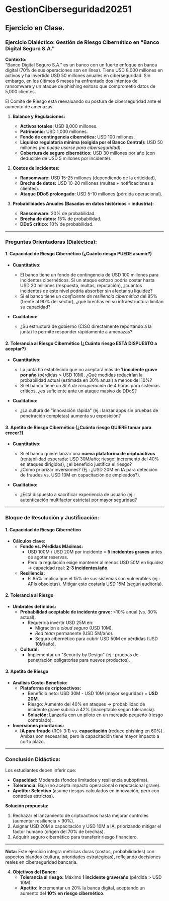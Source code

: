 # GestionCiberseguridad20251

## Ejercicio en Clase.

### **Ejercicio Dialéctico: Gestión de Riesgo Cibernético en "Banco Digital Seguro S.A."**  

**Contexto:**  
"Banco Digital Seguro S.A." es un banco con un fuerte enfoque en banca digital (70% de sus operaciones son en línea). Tiene USD 8,000 millones en activos y ha invertido USD 50 millones anuales en ciberseguridad. Sin embargo, en los últimos 6 meses ha enfrentado dos intentos de ransomware y un ataque de phishing exitoso que comprometió datos de 5,000 clientes.  

El Comité de Riesgo está reevaluando su postura de ciberseguridad ante el aumento de amenazas.  

1. **Balance y Regulaciones:**  
   - **Activos totales:** USD 8,000 millones.  
   - **Patrimonio:** USD 1,000 millones.  
   - **Fondo de contingencia cibernética:** USD 100 millones.  
   - **Liquidez regulatoria mínima (exigida por el Banco Central):** USD 50 millones *(no puede usarse para ciberseguridad)*.  
   - **Cobertura de seguro cibernético:** USD 30 millones por año (con deducible de USD 5 millones por incidente).  

2. **Costos de Incidentes:**  
   - **Ransomware:** USD 15-25 millones (dependiendo de la criticidad).  
   - **Brecha de datos:** USD 10-20 millones (multas + notificaciones a clientes).  
   - **Ataque DDoS prolongado:** USD 5-10 millones (pérdida operacional).  

3. **Probabilidades Anuales (Basadas en datos históricos + industria):**  
   - **Ransomware:** 20% de probabilidad.  
   - **Brecha de datos:** 15% de probabilidad.  
   - **DDoS crítico:** 10% de probabilidad.
  
---  

### **Preguntas Orientadoras (Dialéctica):**  

#### **1. Capacidad de Riesgo Cibernético (¿Cuánto riesgo PUEDE asumir?)**  
- **Cuantitativo:**  
  - El banco tiene un fondo de contingencia de USD 100 millones para incidentes cibernéticos. Si un ataque exitoso podría costar hasta USD 20 millones (respuesta, multas, reputación), ¿cuántos incidentes de este nivel podría absorber sin afectar su liquidez?  
  - Si el banco tiene un *coeficiente de resiliencia cibernética* del 85% (frente al 90% del sector), ¿qué brechas en su infraestructura limitan su capacidad?  

- **Cualitativo:**  
  - ¿Su estructura de gobierno (CISO directamente reportando a la junta) le permite responder rápidamente a amenazas?  

#### **2. Tolerancia al Riesgo Cibernético (¿Cuánto riesgo ESTÁ DISPUESTO a aceptar?)**  
- **Cuantitativo:**  
  - La junta ha establecido que no aceptará más de **1 incidente grave por año** (pérdidas > USD 10M). ¿Qué medidas reducirían la probabilidad actual (estimada en 30% anual) a menos del 10%?  
  - Si el banco tiene un *SLA de recuperación* de 4 horas para sistemas críticos, ¿es suficiente ante un ataque masivo de DDoS?  

- **Cualitativo:**  
  - ¿La cultura de "innovación rápida" (ej.: lanzar apps sin pruebas de penetración completas) aumenta su exposición?  

#### **3. Apetito de Riesgo Cibernético (¿Cuánto riesgo QUIERE tomar para crecer?)**  
- **Cuantitativo:**  
  - Si el banco quiere lanzar una **nueva plataforma de criptoactivos** (rentabilidad esperada: USD 30M/año; riesgo: incremento del 40% en ataques dirigidos), ¿el beneficio justifica el riesgo?  
  - ¿Cómo priorizar inversiones? (Ej.: ¿USD 20M en IA para detección de fraudes vs. USD 10M en capacitación de empleados?).  

- **Cualitativo:**  
  - ¿Está dispuesto a sacrificar experiencia de usuario (ej.: autenticación multifactor estricta) por mayor seguridad?  

---  

### **Bloque de Resolución y Justificación:**  

#### **1. Capacidad de Riesgo Cibernético**  
- **Cálculos clave:**  
  - **Fondo vs. Pérdidas Máximas:**  
    - USD 100M / USD 20M por incidente = **5 incidentes graves** antes de agotar reservas.  
    - Pero la regulación exige mantener al menos USD 50M en liquidez → capacidad real: **2-3 incidentes/año**.  
  - **Resiliencia:**  
    - El 85% implica que el 15% de sus sistemas son vulnerables (ej.: APIs obsoletas). Mitigar esto costaría USD 15M (según auditoría).  

#### **2. Tolerancia al Riesgo**  
- **Umbrales definidos:**  
  - **Probabilidad aceptable de incidente grave:** <10% anual (vs. 30% actual).  
    - Requeriría invertir USD 25M en:  
      - Migración a _cloud seguro_ (USD 10M).  
      - _Red team_ permanente (USD 5M/año).  
      - Seguro cibernético para cubrir USD 50M en pérdidas (USD 10M/año).  
  - **Cultural:**  
    - Implementar un "Security by Design" (ej.: pruebas de penetración obligatorias para nuevos productos).  

#### **3. Apetito de Riesgo**  
- **Análisis Costo-Beneficio:**  
  - **Plataforma de criptoactivos:**  
    - Beneficio neto: USD 30M - USD 10M (mayor seguridad) = **USD 20M**.  
    - Riesgo: Aumento del 40% en ataques → probabilidad de incidente grave subiría a 42% (inaceptable según tolerancia).  
    - **Solución:** Lanzarla con un piloto en un mercado pequeño (riesgo controlado).  
- **Inversiones prioritarias:**  
  - **IA para fraude** (ROI: 3:1) vs. **capacitación** (reduce phishing en 60%). Ambas son necesarias, pero la capacitación tiene mayor impacto a corto plazo.  

---  

### **Conclusión Didáctica:**  
Los estudiantes deben inferir que:  
- **Capacidad:** Moderada (fondos limitados y resiliencia subóptima).  
- **Tolerancia:** Baja (no acepta impacto operacional o reputacional grave).  
- **Apetito:** **Selectivo** (asume riesgos calculados en innovación, pero con controles estrictos).  

**Solución propuesta:**  
1. Rechazar el lanzamiento de criptoactivos hasta mejorar controles (aumentar resiliencia > 90%).  
2. Asignar USD 20M a capacitación y USD 10M a IA, priorizando mitigar el factor humano (origen del 70% de brechas).  
3. Adquirir seguro cibernético para transferir riesgo financiero.  

---  
**Nota:** Este ejercicio integra métricas duras (costos, probabilidades) con aspectos blandos (cultura, prioridades estratégicas), reflejando decisiones reales en ciberseguridad bancaria.


4. **Objetivos del Banco:**  
   - **Tolerancia al riesgo:** Máximo **1 incidente grave/año** (pérdida > USD 10M).  
   - **Apetito:** Incrementar un 20% la banca digital, aceptando un aumento del **10% en riesgo cibernético**.  


